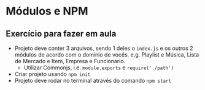 # Módulos e NPM

## Exercício para fazer em aula
- Projeto deve conter 3 arquivos, sendo 1 deles o `index.js` e os outros 2 módulos de acordo com o domínio de vocês. e.g. Playlist e Música, Lista de Mercado e Item, Empresa e Funcionario.
  - Utilizar Commonjs, i.e. `module.exports` e `require('./path')`
- Criar projeto usando `npm init`
- Projeto deve rodar no terminal através do comando `npm start`
